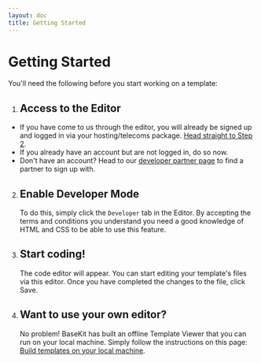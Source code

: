 ```yaml
---
layout: doc
title: Getting Started
---
```


# Getting Started

You'll need the following before you start working on a template:

1. ## Access to the Editor
  * If you have come to us through the editor, you will already be signed up and logged in via your hosting/telecoms package. [Head straight to Step 2](#a-code-editor).
  * If you already have an account but are not logged in, do so now.
  * Don't have an account? Head to our [developer partner page](http://www.basekit.com/developers) to find a partner to sign up with.

2. ## Enable Developer Mode 
   To do this, simply click the `Developer` tab in the Editor. 
   By accepting the terms and conditions you understand you need a good knowledge of HTML and CSS to be able to use this feature.

3. ## Start coding!
   The code editor will appear. You can start editing your template's files via this editor. Once you have completed the changes to the file, click Save. 

4. ## Want to use your own editor?
   No problem! BaseKit has built an offline Template Viewer that you can run on your local machine. Simply follow the instructions on this page: [Build templates on your local machine](http://docs.basekit.com/getting-started/local-development/).